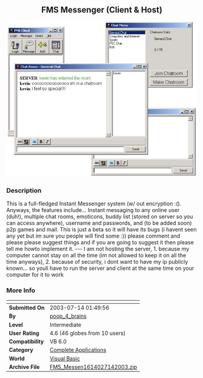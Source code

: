 ﻿<div align="center">

## FMS Messenger \(Client & Host\)

<img src="PIC20037132315413066.jpg">
</div>

### Description

This is a full-fledged Instant Messenger system (w/ out encryption :(). Anyways, the features include... Instant messaging to any online user (duh!), multiple chat rooms, emoticons, buddy list (stored on server so you can access anywhere), username and passwords, and (to be added soon) p2p games and mail. This is just a beta so it will have its bugs (i havent seen any yet but im sure you people will find some :)) please comment and please please suggest things and if you are going to suggest it then please tell me howto implement it. --- I am not hosting the server, 1. because my computer cannot stay on all the time (im not allowed to keep it on all the time anyways), 2. because of security, i dont want to have my ip publicly known... so youll have to run the server and client at the same time on your computer for it to work
 
### More Info
 


<span>             |<span>
---                |---
**Submitted On**   |2003-07-14 01:49:56
**By**             |[poop\_4\_brains](https://github.com/Planet-Source-Code/PSCIndex/blob/master/ByAuthor/poop-4-brains.md)
**Level**          |Intermediate
**User Rating**    |4.6 (46 globes from 10 users)
**Compatibility**  |VB 6\.0
**Category**       |[Complete Applications](https://github.com/Planet-Source-Code/PSCIndex/blob/master/ByCategory/complete-applications__1-27.md)
**World**          |[Visual Basic](https://github.com/Planet-Source-Code/PSCIndex/blob/master/ByWorld/visual-basic.md)
**Archive File**   |[FMS\_Messen1614027142003\.zip](https://github.com/Planet-Source-Code/poop-4-brains-fms-messenger-client-host__1-46884/archive/master.zip)








